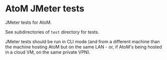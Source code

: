 # AtoM JMeter tests

JMeter tests for AtoM.

See subdirectories of `test` directory for tests.

JMeter tests should be run in CLI mode (and from a different machine
than the machine hosting AtoM but on the same LAN - or, if AtoM's being
hosted in a cloud VM, on the same private VPN).
